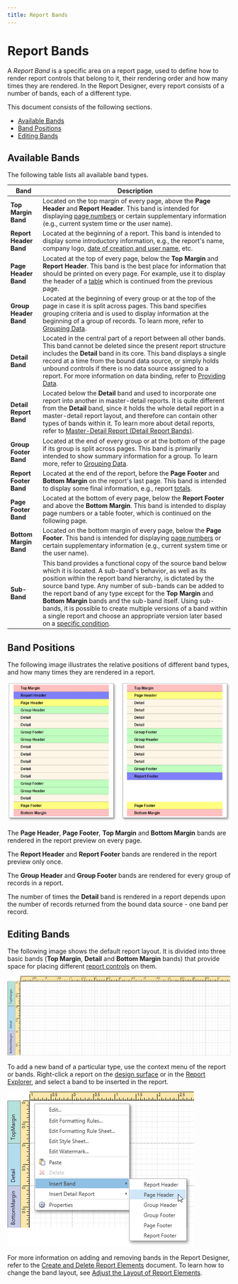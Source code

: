 ```yaml
---
title: Report Bands
---
```

# Report Bands
A _Report Band_ is a specific area on a report page, used to define how to render report controls that belong to it, their rendering order and how many times they are rendered. In the Report Designer, every report consists of a number of bands, each of a different type.

This document consists of the following sections.
* [Available Bands](#available)
* [Band Positions](#positions)
* [Editing Bands](#editing)

<a name="available"/>

## Available Bands
The following table lists all available band types.

| Band | Description |
|---|---|
| **Top Margin Band** | Located on the top margin of every page, above the **Page Header** and **Report Header**. This band is intended for displaying [page numbers](../../../../../interface-elements-for-desktop/articles/report-designer/report-designer-for-wpf/creating-reports/adding-details-about-a-report/add-page-numbers-and-system-information-to-a-report.md) or certain supplementary information (e.g., current system time or the user name). |
| **Report Header Band** | Located at the beginning of a report. This band is intended to display some introductory information, e.g., the report's name, company logo, [date of creation and user name](../../../../../interface-elements-for-desktop/articles/report-designer/report-designer-for-wpf/creating-reports/adding-details-about-a-report/add-page-numbers-and-system-information-to-a-report.md), etc. |
| **Page Header Band** | Located at the top of every page, below the **Top Margin** and **Report Header**. This band is the best place for information that should be printed on every page. For example, use it to display the header of a [table](../../../../../interface-elements-for-desktop/articles/report-designer/report-designer-for-wpf/report-types/table-report.md) which is continued from the previous page. |
| **Group Header Band** | Located at the beginning of every group or at the top of the page in case it is split across pages. This band specifies grouping criteria and is used to display information at the beginning of a group of records. To learn more, refer to [Grouping Data](../../../../../interface-elements-for-desktop/articles/report-designer/report-designer-for-wpf/creating-reports/shaping-data/grouping-data.md). |
| **Detail Band** | Located in the central part of a report between all other bands. This band cannot be deleted since the present report structure includes the **Detail** band in its core. This band displays a single record at a time from the bound data source, or simply holds unbound controls if there is no data source assigned to a report. For more information on data binding, refer to [Providing Data](../../../../../interface-elements-for-desktop/articles/report-designer/report-designer-for-wpf/creating-reports/providing-data.md). |
| **Detail Report Band** | Located below the **Detail** band and used to incorporate one report into another in master-detail reports. It is quite different from the **Detail** band, since it holds the whole detail report in a master-detail report layout, and therefore can contain other types of bands within it. To learn more about detail reports, refer to [Master-Detail Report (Detail Report Bands)](../../../../../interface-elements-for-desktop/articles/report-designer/report-designer-for-wpf/report-types/master-detail-report-(detail-report-bands).md). |
| **Group Footer Band** | Located at the end of every group or at the bottom of the page if its group is split across pages. This band is primarily intended to show summary information for a group. To learn more, refer to [Grouping Data](../../../../../interface-elements-for-desktop/articles/report-designer/report-designer-for-wpf/creating-reports/shaping-data/grouping-data.md). |
| **Report Footer Band** | Located at the end of the report, before the **Page Footer** and **Bottom Margin** on the report's last page. This band is intended to display some final information, e.g., report [totals](../../../../../interface-elements-for-desktop/articles/report-designer/report-designer-for-wpf/creating-reports/shaping-data/calculating-summaries.md). |
| **Page Footer Band** | Located at the bottom of every page, below the **Report Footer** and above the **Bottom Margin**. This band is intended to display page numbers or a table footer, which is continued on the following page. |
| **Bottom Margin Band** | Located on the bottom margin of every page, below the **Page Footer**. This band is intended for displaying [page numbers](../../../../../interface-elements-for-desktop/articles/report-designer/report-designer-for-wpf/creating-reports/adding-details-about-a-report/add-page-numbers-and-system-information-to-a-report.md) or certain supplementary information (e.g., current system time or the user name). |
| **Sub-Band** | This band provides a functional copy of the source band below which it is located. A sub-band's behavior, as well as its position within the report band hierarchy, is dictated by the source band type. Any number of sub-bands can be added to the report band of any type except for the **Top Margin** and **Bottom Margin** bands and the sub-band itself. Using sub-bands, it is possible to create multiple versions of a band within a single report and choose an appropriate version later based on a [specific condition](../../../../../interface-elements-for-desktop/articles/report-designer/report-designer-for-wpf/creating-reports/appearance-customization/conditionally-hide-bands.md). |

<a name="positions"/>

## Band Positions
The following image illustrates the relative positions of different band types, and how many times they are rendered in a report.

![EUD_WpfReportDesigner_BandTypes](../../../../images/Img123930.png)

The **Page Header**, **Page Footer**, **Top Margin** and **Bottom Margin** bands are rendered in the report preview on every page.

The **Report Header** and **Report Footer** bands are rendered in the report preview only once.

The **Group Header** and **Group Footer** bands are rendered for every group of records in a report.

The number of times the **Detail** band is rendered in a report depends upon the number of records returned from the bound data source - one band per record.

<a name="editing"/>

## Editing Bands
The following image shows the default report layout. It is divided into three basic bands (**Top Margin**, **Detail** and **Bottom Margin** bands) that provide space for placing different [report controls](../../../../../interface-elements-for-desktop/articles/report-designer/report-designer-for-wpf/report-elements/report-controls.md) on them.

![WPDDesigner_EmptyReport](../../../../images/Img122901.png)

To add a new band of a particular type, use the context menu of the report or bands. Right-click a report on the [design surface](../../../../../interface-elements-for-desktop/articles/report-designer/report-designer-for-wpf/interface-elements/design-surface.md) or in the [Report Explorer](../../../../../interface-elements-for-desktop/articles/report-designer/report-designer-for-wpf/interface-elements/report-explorer.md), and select a band to be inserted in the report.

![EUD_WpfReportDesigner_CreateBand](../../../../images/Img123817.png)

For more information on adding and removing bands in the Report Designer, refer to the [Create and Delete Report Elements](../../../../../interface-elements-for-desktop/articles/report-designer/report-designer-for-wpf/creating-reports/basic-operations/create-and-delete-report-elements.md) document. To learn how to change the band layout, see [Adjust the Layout of Report Elements](../../../../../interface-elements-for-desktop/articles/report-designer/report-designer-for-wpf/creating-reports/basic-operations/adjust-the-layout-of-report-elements.md).